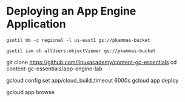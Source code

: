 # Deploying an App Engine Application
```Cloud shell make bucket regional storage class
gsutil mb -c regional -l us-east1 gs://pkammas-bucket
```

```make it publicly vieweable
gsutil iam ch allUsers:objectViewer gs://pkammas-bucket
```

git clone https://github.com/linuxacademy/content-gc-essentials
cd content-gc-essentials/app-engine-lab

gcloud config set app/cloud_build_timeout 6000s
gcloud app deploy

gcloud app browse